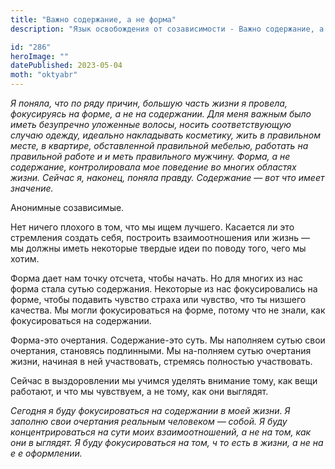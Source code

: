 ```yaml
---
title: "Важно содержание, а не форма"
description: "Язык освобождения от созависимости - Важно содержание, а не форма"

id: "286"
heroImage: ""
datePublished: 2023-05-04
moth: "oktyabr"
---
```


_Я_ _поняла,_ _что_ _по_ _ряду_ _причин,_ _большую_ _часть_ _жизни_ _я_
_провела,_ _фокусируясь_ _на_ _форме,_ _а_ _не_ _на_ _содержании._ _Для_
_меня_ _важным_ _было_ _иметь_ _безупречно_ _уложенные_ _волосы,_ _носить_
_соответствующую_ _случаю_ _одежду,_ _идеально_ _накладывать_ _косметику,_
_жить_ _в_ _правильном_ _месте,_ _в_ _квартире,_ _обставленной_ _правильной_
_мебелью,_ _работать_ _на_ _правильной_ _работе_ _и_ _и_ _меть_ _правильного_
_мужчину._ _Форма,_ _а_ _не_ _содержание,_ _контролировала_ _мое_ _поведение_
_во_ _многих_ _областях_ _жизни._ _Сейчас_ _я,_ _наконец,_ _поняла_ _правду._
_Содержание_ _—_ _вот_ _что_ _имеет_ _значение._

Анонимные созависимые.

Нет ничего плохого в том, что мы ищем лучшего. Касается ли это стремления
создать себя, построить взаимоотношения или жизнь — мы должны иметь некоторые
твердые идеи по поводу того, чего мы хотим.

Форма дает нам точку отсчета, чтобы начать. Но для многих из нас форма стала
сутью содержания. Некоторые из нас фокусировались на форме, чтобы подавить
чувство страха или чувство, что ты низшего качества. Мы могли фокусироваться
на форме, потому что не знали, как фокусироваться на содержании.

Форма-это очертания. Содержание-это суть. Мы наполняем сутью свои очертания,
становясь подлинными. Мы на-полняем сутью очертания жизни, начиная в ней
участвовать, стремясь полностью участвовать.

Сейчас в выздоровлении мы учимся уделять внимание тому, как вещи работают, и
что мы чувствуем, а не тому, как они выглядят.

_Сегодня_ _я_ _буду_ _фокусироваться_ _на_ _содержании_ _в_ _моей_ _жизни._
_Я_ _заполню_ _свои_ _очертания_ _реальным_ _человеком_ _—_ _собой._ _Я_
_буду_ _концентрироваться_ _на_ _сути_ _моих_ _взаимоотношений,_ _а_ _не_ _на_
_том,_ _как_ _они_ _в_ _ыглядят._ _Я_ _буду_ _фокусироваться_ _на_ _том,_ _ч_
_то_ _есть_ _в_ _жизни,_ _а_ _не_ _на_ _е_ _е_ _оформлении._
